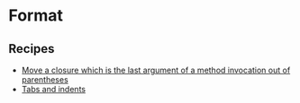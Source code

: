 # Format

## Recipes

* [Move a closure which is the last argument of a method invocation out of parentheses](omitparenthesesforlastargumentlambda.md)
* [Tabs and indents](omitparenthesesformat.md)


